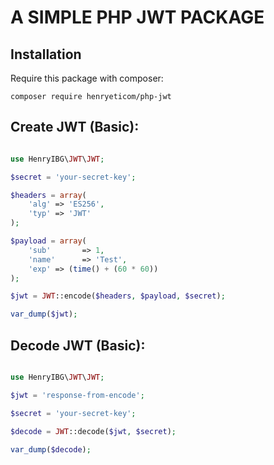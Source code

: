 # A SIMPLE PHP JWT PACKAGE

## Installation

Require this package with composer:
```
composer require henryeticom/php-jwt
```

## Create JWT (Basic):
```php

use HenryIBG\JWT\JWT;

$secret = 'your-secret-key';

$headers = array(
    'alg' => 'ES256',
    'typ' => 'JWT'
);

$payload = array(
    'sub'       => 1,
    'name'      => 'Test',
    'exp' => (time() + (60 * 60))
);

$jwt = JWT::encode($headers, $payload, $secret);

var_dump($jwt);
```

## Decode JWT (Basic):

```php

use HenryIBG\JWT\JWT;

$jwt = 'response-from-encode';

$secret = 'your-secret-key';

$decode = JWT::decode($jwt, $secret);

var_dump($decode);

```

